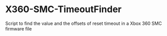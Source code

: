 # X360-SMC-TimeoutFinder

Script to find the value and the offsets of reset timeout in a Xbox 360 SMC firmware file